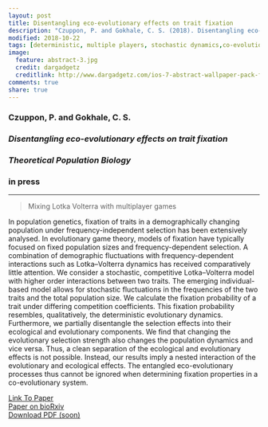 ```yaml
---
layout: post
title: Disentangling eco-evolutionary effects on trait fixation
description: "Czuppon, P. and Gokhale, C. S. (2018). Disentangling eco-evolutionary effects on trait fixation, Theoretical Population Biology"
modified: 2018-10-22
tags: [deterministic, multiple players, stochastic dynamics,co-evolution,Lotka Volterra]
image:
  feature: abstract-3.jpg
  credit: dargadgetz
  creditlink: http://www.dargadgetz.com/ios-7-abstract-wallpaper-pack-for-iphone-5-and-ipod-touch-retina/
comments: true
share: true
---
```


### Czuppon, P. and Gokhale, C. S.

### *Disentangling eco-evolutionary effects on trait fixation*

### *Theoretical Population Biology*

### in press

***

> Mixing Lotka Volterra with multiplayer games


In population genetics, fixation of traits in a demographically changing population under frequency-independent selection has been extensively analysed. In evolutionary game theory, models of fixation have typically focused on fixed population sizes and frequency-dependent selection. A combination of demographic fluctuations with frequency-dependent interactions such as Lotka–Volterra dynamics has received comparatively little attention. We consider a stochastic, competitive Lotka–Volterra model with higher order interactions between two traits. The emerging individual-based model allows for stochastic fluctuations in the frequencies of the two traits and the total population size. We calculate the fixation probability of a trait under differing competition coefficients. This fixation probability resembles, qualitatively, the deterministic evolutionary dynamics. Furthermore, we partially disentangle the selection effects into their ecological and evolutionary components. We find that changing the evolutionary selection strength also changes the population dynamics and vice versa. Thus, a clean separation of the ecological and evolutionary effects is not possible. Instead, our results imply a nested interaction of the evolutionary and ecological effects. The entangled eco-evolutionary processes thus cannot be ignored when determining fixation properties in a co-evolutionary system.

<div markdown="0"><a href="https://www.sciencedirect.com/science/article/pii/S0040580918300960" class="btn btn-success">Link To Paper</a></div>

<div markdown="0"><a href="https://www.biorxiv.org/content/early/2018/09/04/259069" class="btn btn-success">Paper on bioRxiv</a></div>

<div markdown="0"><a href="#<!--{{ site.url }}/papers/Daubech_eLife_Sciences_2017.pdf-->" class="btn btn-info">Download PDF (soon)</a></div>
